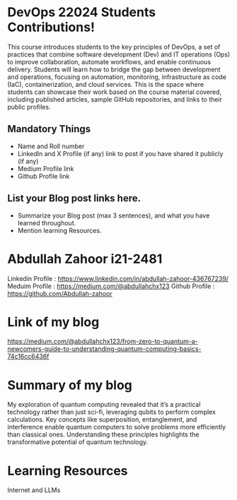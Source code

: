 # DevOps 22024 Students Contributions! 

This course introduces students to the key principles of DevOps, a set of practices that combine software development (Dev) and IT operations (Ops) to improve collaboration, automate workflows, and enable continuous delivery. Students will learn how to bridge the gap between development and operations, focusing on automation, monitoring, infrastructure as code (IaC), containerization, and cloud services. This is the space where students can showcase their work based on the course material covered, including published articles, sample GitHub repositories, and links to their public profiles.

## Mandatory Things
- Name and Roll number
- LinkedIn and X Profile (if any) link to post if you have shared it publicly (if any)
- Medium Profile link
- Github Profile link

## List your Blog post links here.
- Summarize your Blog post (max 3 sentences), and what you have learned throughout.
- Mention learning Resources. 


# Abdullah Zahoor i21-2481 
Linkedin Profile : https://www.linkedin.com/in/abdullah-zahoor-436767239/ Meduim Profile : https://medium.com/@abdullahchx123 Github Profile : https://github.com/Abdullah-zahoor

# Link of my blog
https://medium.com/@abdullahchx123/from-zero-to-quantum-a-newcomers-guide-to-understanding-quantum-computing-basics-74c16cc6436f

# Summary of my blog 
My exploration of quantum computing revealed that it’s a practical technology rather than just sci-fi, leveraging qubits to perform complex calculations. Key concepts like superposition, entanglement, and interference enable quantum computers to solve problems more efficiently than classical ones. Understanding these principles highlights the transformative potential of quantum technology.

# Learning Resources
Internet and LLMs
